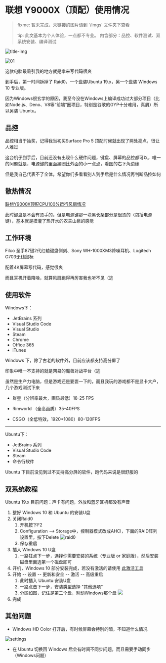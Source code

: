# 联想 Y9000X（顶配）使用情况

> fixme: 暂未完成，未链接的图片请到 '/imgs' 文件夹下查看
>
> tip: 此文基本为个人体验，一点都不专业。
> 内含部分：品控、软件测试、双系统安装、编译测试

![title-img](../imgs/y9kx/title_img.jpg)

![01](../imgs/y9kx/raid0.jpg)

这款电脑最吸引我的地方就是拿来写代码很爽

到手后，第一时间拆掉了 Raid0，一个盘装Ubuntu 19.x，另一个盘装 Windows 10 专业版。

因为Windows很玄学的原因，我至今没在Windows上编译成功过大部分项目（比如Node.js、Deno、V8等“前端”圈项目，特别是谷歌的GYP十分难用，真屑）所以另装 Ubuntu。

## 品控

品控相当于抽奖，记得我当初买Surface Pro 5 顶配时候就出现了两处亮点，很让人难过

这台机子到手后，目前还没有出现什么硬件问题，键盘、屏幕的品控都可以，唯一的问题就是，电源键的里面黑圈比外面的小一点点，看图的右下角边缘

但是我自己代表不了全体，希望你们多看看别人到手后是什么情况再判断品控如何

## 散热情况

[联想Y9000X顶配CPU100%运行风扇情况](https://www.bilibili.com/video/av73918676)

此时键盘是不会有烫手的，但是电源键那一块黑长条部分是很烫的（包括电源键），基本就是摸灌了热开水的农夫山泉的感觉

## 工作环境

Filco 圣手87键2代红轴键盘侧刻、Sony WH-1000XM3降噪耳机、Logitech G703无线鼠标

配着4K屏幕写代码，感觉很爽

而且耳机开着降噪，就算风扇跑得再厉害我也听不见（逃

## 使用软件

Windows下：

- JetBrains 系列
- Visual Studio Code
- Visual Studio
- Steam
- Chrome
- Office 365
- iTunes

Windows 下，除了古老的软件外，目前应该都支持高分屏了

印象中唯一不支持的就是网易的魔兽对战平台（逃

虽然是生产力电脑，但是游戏还是要耍一下的，而且我玩的游戏都不是显卡大户，几个游戏测试下来

- 群星（分辨率最大，画质最低）18-25 FPS

- Rimworld （全高画质）35-40FPS

- CSGO（全低特效，1920*1080）80-120FPS

---

Ubuntu下：

- JetBrains 系列
- Visual Studio Code
- Steam
- 命令行软件

Ubuntu 下目前没见到过不支持高分屏的软件，跑代码来说是很舒服的

## 双系统教程

Ubuntu 19.x 目前问题：声卡有问题，外放和蓝牙耳机都没有声音

1. 整好 Windows 10 和 Ubuntu 的安装U盘
2. 关闭Raid0
   1. 开机按下F2
   2. Configuration --> Storage中，控制器模式改成AHCI，下面的RAID阵列设置里，按下Delete
![raid0](../imgs/y9kx/raid0.jpg)
   3. 保存重启
2. 插入 Windows 10 U盘
   1. 一路狂点下一步，选择你需要安装的系统（专业版 or 家庭版），然后安装磁盘里面选第一个磁盘即可
3. 开机，Windows 10 部分安装完成，若没有激活的请使用 [此激活工具](https://github.com/TGSAN/CMWTAT_Digital_Edition)
4. 开始 -- 设置 -- 更新和安全 -- 激活 -- 高级重启
   1. 此时插入 Ubuntu 安装U盘
   2. 一路点击下一步，安装类型选择 "其他选项"
   3. 分区如图，记住是第二个盘，别动Windows那个盘
![](../imgs/y9kx/ubuntu_install.jpg)
5. 完成

## 其他问题

- Windows HD Color 打开后，有时候屏幕会特别的暗，不知道什么情况

![settings](../imgs/y9kx/settings.png)

- 在 Ubuntu 切换回 Windows 后会有时间不同步问题，而且需要手动同步（Windows问题） 
